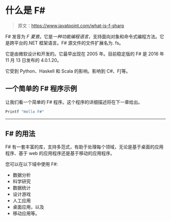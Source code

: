 # 什么是 F#

> 原文：<https://www.javatpoint.com/what-is-f-sharp>

F# 发音为 *F 夏普*。它是*一种功能编程语言*，支持面向对象和命令式编程方法。它是跨平台的.NET 框架语言。F# 源文件的文件扩展名为. fs。

它是由微软设计和开发的。它最早出现在 2005 年。目前稳定版的 F# 是 2016 年 11 月 13 日发布的 4.0.1.20。

它受到 Python、Haskell 和 Scala 的影响。影响到 C#、F∫等。

## 一个简单的 F# 程序示例

让我们看一个简单的 F# 程序。这个程序的详细描述将在下一章给出。

```fsharp
Printf "Hello F#"

```

* * *

## F# 的用法

F# 有一套丰富的库，支持多范式，有助于处理每个领域，无论是基于桌面的应用程序、基于 web 的应用程序还是基于移动的应用程序。

您可以在以下域中使用 F#:

*   数据分析
*   科学研究
*   数据统计
*   设计游戏
*   人工应用
*   桌面应用，以及
*   移动应用等。
